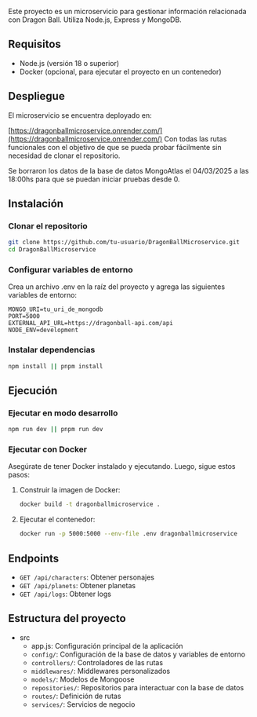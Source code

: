 Este proyecto es un microservicio para gestionar información relacionada con Dragon Ball. Utiliza Node.js, Express y MongoDB.

## Requisitos

- Node.js (versión 18 o superior)
- Docker (opcional, para ejecutar el proyecto en un contenedor)

## Despliegue

El microservicio se encuentra deployado en:

[https://dragonballmicroservice.onrender.com/](https://dragonballmicroservice.onrender.com/)
Con todas las rutas funcionales con el objetivo de que se pueda probar fácilmente sin necesidad de clonar el repositorio.

Se borraron los datos de la base de datos MongoAtlas el 04/03/2025 a las 18:00hs para que se puedan iniciar pruebas desde 0.

## Instalación

### Clonar el repositorio

```sh
git clone https://github.com/tu-usuario/DragonBallMicroservice.git
cd DragonBallMicroservice
```

### Configurar variables de entorno

Crea un archivo .env en la raíz del proyecto y agrega las siguientes variables de entorno:

```
MONGO_URI=tu_uri_de_mongodb
PORT=5000
EXTERNAL_API_URL=https://dragonball-api.com/api
NODE_ENV=development
```

### Instalar dependencias

```sh
npm install || pnpm install
```

## Ejecución

### Ejecutar en modo desarrollo

```sh
npm run dev || pnpm run dev
```

### Ejecutar con Docker

Asegúrate de tener Docker instalado y ejecutando. Luego, sigue estos pasos:

1. Construir la imagen de Docker:

   ```sh
   docker build -t dragonballmicroservice .
   ```

2. Ejecutar el contenedor:

   ```sh
   docker run -p 5000:5000 --env-file .env dragonballmicroservice
   ```

## Endpoints

- `GET /api/characters`: Obtener personajes
- `GET /api/planets`: Obtener planetas
- `GET /api/logs`: Obtener logs

## Estructura del proyecto

- src
  - app.js: Configuración principal de la aplicación
  - `config/`: Configuración de la base de datos y variables de entorno
  - `controllers/`: Controladores de las rutas
  - `middlewares/`: Middlewares personalizados
  - `models/`: Modelos de Mongoose
  - `repositories/`: Repositorios para interactuar con la base de datos
  - `routes/`: Definición de rutas
  - `services/`: Servicios de negocio

